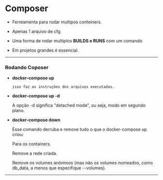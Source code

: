 # Composer

-   Ferreamenta para rodar multipos conteiners.

-   Apenas 1 arquivo de cfg

-   Uma forma de rodar multiplos **BUILDS e RUNS** com um comando 

-   Em projetos grandes é essencial. 

---

### Rodando Coposer

-   **docker-compose up**

        isso faz as instruções dos arquivos executadas.

-   **docker-compose up -d**

    A opção -d significa "detached mode", ou seja, modo em segundo plano.

-   **docker-compose down**

    Esse comando derruba e remove tudo o que o docker-compose up criou:

    Para os containers.

    Remove a rede criada.

    Remove os volumes anônimos (mas não os volumes nomeados, como db_data, a menos que especifique --volumes).


--- 